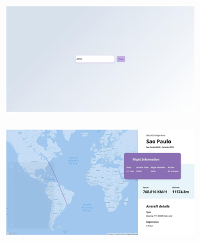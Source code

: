 &nbsp;
&nbsp;
&nbsp;
&nbsp;

![](https://raw.githubusercontent.com/pavansrinivasmamidala/flight-tracker/master/demo/1.jpg)


&nbsp;
&nbsp;
&nbsp;
&nbsp;

![](https://raw.githubusercontent.com/pavansrinivasmamidala/flight-tracker/master/demo/2.jpg)
